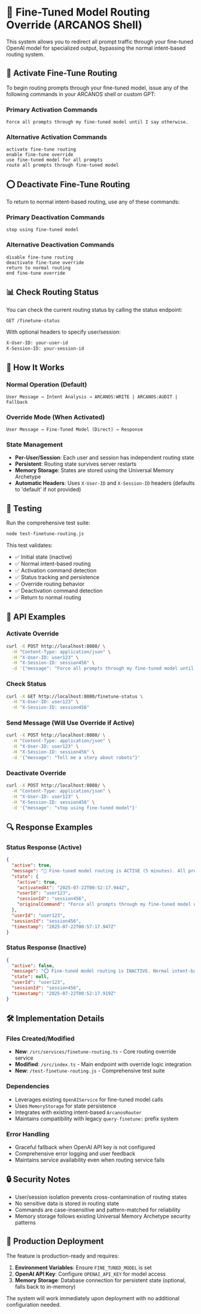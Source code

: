 # 🔁 Fine-Tuned Model Routing Override (ARCANOS Shell)

This system allows you to redirect all prompt traffic through your fine-tuned OpenAI model for specialized output, bypassing the normal intent-based routing system.

## 🚀 Activate Fine-Tune Routing

To begin routing prompts through your fine-tuned model, issue any of the following commands in your ARCANOS shell or custom GPT:

### Primary Activation Commands
```plaintext
Force all prompts through my fine-tuned model until I say otherwise.
```

### Alternative Activation Commands
```plaintext
activate fine-tune routing
enable fine-tune override
use fine-tuned model for all prompts
route all prompts through fine-tuned model
```

## ⭕ Deactivate Fine-Tune Routing

To return to normal intent-based routing, use any of these commands:

### Primary Deactivation Commands
```plaintext
stop using fine-tuned model
```

### Alternative Deactivation Commands
```plaintext
disable fine-tune routing
deactivate fine-tune override
return to normal routing
end fine-tune override
```

## 📊 Check Routing Status

You can check the current routing status by calling the status endpoint:

```bash
GET /finetune-status
```

With optional headers to specify user/session:
```bash
X-User-ID: your-user-id
X-Session-ID: your-session-id
```

## 🔧 How It Works

### Normal Operation (Default)
```
User Message → Intent Analysis → ARCANOS:WRITE | ARCANOS:AUDIT | Fallback
```

### Override Mode (When Activated)
```
User Message → Fine-Tuned Model (Direct) → Response
```

### State Management
- **Per-User/Session**: Each user and session has independent routing state
- **Persistent**: Routing state survives server restarts
- **Memory Storage**: States are stored using the Universal Memory Archetype
- **Automatic Headers**: Uses `X-User-ID` and `X-Session-ID` headers (defaults to 'default' if not provided)

## 🧪 Testing

Run the comprehensive test suite:

```bash
node test-finetune-routing.js
```

This test validates:
- ✅ Initial state (inactive)
- ✅ Normal intent-based routing
- ✅ Activation command detection
- ✅ Status tracking and persistence
- ✅ Override routing behavior
- ✅ Deactivation command detection
- ✅ Return to normal routing

## 📝 API Examples

### Activate Override
```bash
curl -X POST http://localhost:8080/ \
  -H "Content-Type: application/json" \
  -H "X-User-ID: user123" \
  -H "X-Session-ID: session456" \
  -d '{"message": "Force all prompts through my fine-tuned model until I say otherwise"}'
```

### Check Status
```bash
curl -X GET http://localhost:8080/finetune-status \
  -H "X-User-ID: user123" \
  -H "X-Session-ID: session456"
```

### Send Message (Will Use Override if Active)
```bash
curl -X POST http://localhost:8080/ \
  -H "Content-Type: application/json" \
  -H "X-User-ID: user123" \
  -H "X-Session-ID: session456" \
  -d '{"message": "Tell me a story about robots"}'
```

### Deactivate Override
```bash
curl -X POST http://localhost:8080/ \
  -H "Content-Type: application/json" \
  -H "X-User-ID: user123" \
  -H "X-Session-ID: session456" \
  -d '{"message": "stop using fine-tuned model"}'
```

## 🔍 Response Examples

### Status Response (Active)
```json
{
  "active": true,
  "message": "🎯 Fine-tuned model routing is ACTIVE (5 minutes). All prompts are being routed through your fine-tuned model. Say \"stop using fine-tuned model\" to deactivate.",
  "state": {
    "active": true,
    "activatedAt": "2025-07-22T00:52:17.944Z",
    "userId": "user123",
    "sessionId": "session456",
    "originalCommand": "Force all prompts through my fine-tuned model until I say otherwise"
  },
  "userId": "user123",
  "sessionId": "session456",
  "timestamp": "2025-07-22T00:57:17.947Z"
}
```

### Status Response (Inactive)
```json
{
  "active": false,
  "message": "⭕ Fine-tuned model routing is INACTIVE. Normal intent-based routing is active. Say \"Force all prompts through my fine-tuned model until I say otherwise\" to activate override.",
  "state": null,
  "userId": "user123",
  "sessionId": "session456",
  "timestamp": "2025-07-22T00:52:17.919Z"
}
```

## 🛠️ Implementation Details

### Files Created/Modified
- **New**: `/src/services/finetune-routing.ts` - Core routing override service
- **Modified**: `/src/index.ts` - Main endpoint with override logic integration
- **New**: `/test-finetune-routing.js` - Comprehensive test suite

### Dependencies
- Leverages existing `OpenAIService` for fine-tuned model calls
- Uses `MemoryStorage` for state persistence
- Integrates with existing intent-based `ArcanosRouter`
- Maintains compatibility with legacy `query-finetune:` prefix system

### Error Handling
- Graceful fallback when OpenAI API key is not configured
- Comprehensive error logging and user feedback
- Maintains service availability even when routing service fails

## 🔒 Security Notes

- User/session isolation prevents cross-contamination of routing states
- No sensitive data is stored in routing state
- Commands are case-insensitive and pattern-matched for reliability
- Memory storage follows existing Universal Memory Archetype security patterns

## 🚀 Production Deployment

The feature is production-ready and requires:
1. **Environment Variables**: Ensure `FINE_TUNED_MODEL` is set
2. **OpenAI API Key**: Configure `OPENAI_API_KEY` for model access
3. **Memory Storage**: Database connection for persistent state (optional, falls back to in-memory)

The system will work immediately upon deployment with no additional configuration needed.